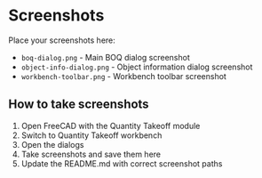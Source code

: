 # Screenshots

Place your screenshots here:

- `boq-dialog.png` - Main BOQ dialog screenshot
- `object-info-dialog.png` - Object information dialog screenshot
- `workbench-toolbar.png` - Workbench toolbar screenshot

## How to take screenshots

1. Open FreeCAD with the Quantity Takeoff module
2. Switch to Quantity Takeoff workbench
3. Open the dialogs
4. Take screenshots and save them here
5. Update the README.md with correct screenshot paths
